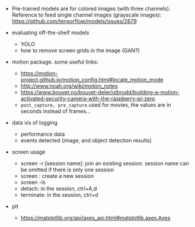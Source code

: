 
* Pre-trained models are for colored images (with three channels). Reference to feed single channel images (grayscale images): https://github.com/tensorflow/models/issues/2679

* evaluating off-the-shelf models
  * YOLO
  * how to remove screen grids in the image (GAN?)

* motion package. some useful links:
  * https://motion-project.github.io/motion_config.html#locate_motion_mode
  * http://www.noah.org/wiki/motion_notes
  * https://www.bouvet.no/bouvet-deler/utbrudd/building-a-motion-activated-security-camera-with-the-raspberry-pi-zero
  * `post_capture, pre_capture` used for movies, the values are in seconds instead of frames...
  
* data vis of logging
  * performance data
  * events detected (image, and object detection results) 
  
* screen usage
  * screen -r [session name]: join an existing session. session name can be omitted if there is only one session
  * screen : create a new session
  * screen -ls
  * detach: in the session, ctrl+A,d
  * terminate: in the session, ctrl+d
  
* plt
  * https://matplotlib.org/api/axes_api.html#matplotlib.axes.Axes


